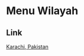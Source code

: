 # Menu Wilayah

## Link

[Karachi, Pakistan](https://github.com/gigit-pemilu/pemilu-2024-99-luar-negeri/tree/main/pileg-dpr/hitung-suara/sub/99-luar-negeri/sub/57-karachi-pakistan/sub/01-karachi-pakistan/sub/0001-karachi-pakistan)

